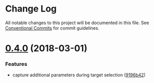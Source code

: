 # Change Log

All notable changes to this project will be documented in this file.
See [Conventional Commits](https://conventionalcommits.org) for commit guidelines.

<a name="0.4.0"></a>
# [0.4.0](https://github.com/telligro/opal-object-finders/compare/opal-page-object-finder@0.3.8...opal-page-object-finder@0.4.0) (2018-03-01)


### Features

* capture additional parameters during target selection ([9196b42](https://github.com/telligro/opal-object-finders/commit/9196b42))
